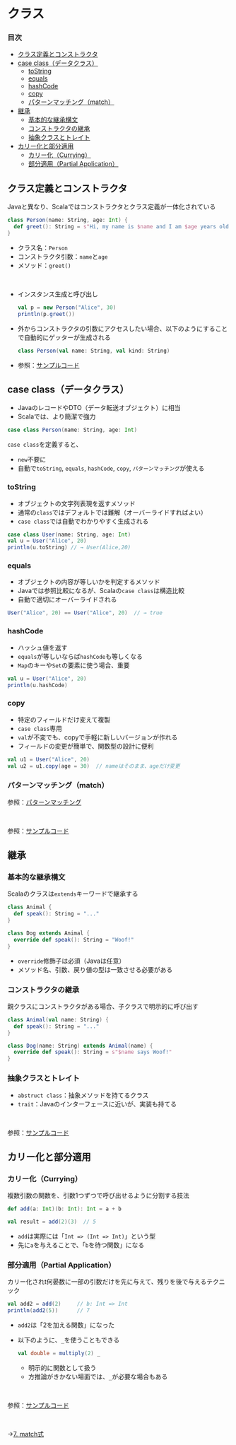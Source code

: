 # クラス

### 目次

- [クラス定義とコンストラクタ](#クラス定義とコンストラクタ)
- [case class（データクラス）](#case-classデータクラス)
  - [toString](#tostring)
  - [equals](#equals)
  - [hashCode](#hashcode)
  - [copy](#copy)
  - [パターンマッチング（match）](#パターンマッチングmatch)
- [継承](#継承)
  - [基本的な継承構文](#基本的な継承構文)
  - [コンストラクタの継承](#コンストラクタの継承)
  - [抽象クラスとトレイト](#抽象クラスとトレイト)
- [カリー化と部分適用](#カリー化と部分適用)
  - [カリー化（Currying）](#カリー化currying)
  - [部分適用（Partial Application）](#部分適用partial-application)

## クラス定義とコンストラクタ

Javaと異なり、Scalaではコンストラクタとクラス定義が一体化されている

```scala
class Person(name: String, age: Int) {
  def greet(): String = s"Hi, my name is $name and I am $age years old."
}
```

- クラス名：`Person`
- コンストラクタ引数：`name`と`age`
- メソッド：`greet()`

<br>

- インスタンス生成と呼び出し
  
  ```scala
  val p = new Person("Alice", 30)
  println(p.greet())
  ```

- 外からコンストラクタの引数にアクセスしたい場合、以下のようにすることで自動的にゲッターが生成される

  ```scala
  class Person(val name: String, val kind: String)
  ```

- 参照：[サンプルコード](00_sample_codes.md#6-クラス定義とコンストラクタ)

## case class（データクラス）

- JavaのレコードやDTO（データ転送オブジェクト）に相当
- Scalaでは、より簡潔で強力

```scala
case class Person(name: String, age: Int)
```

`case class`を定義すると、
- `new`不要に
- 自動で`toString`, `equals`, `hashCode`, `copy`, `パターンマッチング`が使える

### toString

- オブジェクトの文字列表現を返すメソッド
- 通常の`class`ではデフォルトでは難解（オーバーライドすればよい）
- `case class`では自動でわかりやすく生成される

```scala
case class User(name: String, age: Int)
val u = User("Alice", 20)
println(u.toString) // → User(Alice,20)
```

### equals

- オブジェクトの内容が等しいかを判定するメソッド
- Javaでは参照比較になるが、Scalaの`case class`は構造比較
- 自動で適切にオーバーライドされる

```scala
User("Alice", 20) == User("Alice", 20)  // → true
```

### hashCode

- ハッシュ値を返す
- `equals`が等しいならば`hashCode`も等しくなる
- `Map`のキーや`Set`の要素に使う場合、重要

```scala
val u = User("Alice", 20)
println(u.hashCode)
```

### copy

- 特定のフィールドだけ変えて複製
- `case class`専用
- `val`が不変でも、copyで手軽に新しいバージョンが作れる
- フィールドの変更が簡単で、関数型の設計に便利

```scala
val u1 = User("Alice", 20)
val u2 = u1.copy(age = 30)  // nameはそのまま、ageだけ変更
```

### パターンマッチング（match）

参照：[パターンマッチング](07_match_statement.md#パターンマッチング)

<br>

参照：[サンプルコード](00_sample_codes.md#6-case-class)

## 継承

### 基本的な継承構文

Scalaのクラスは`extends`キーワードで継承する

```scala
class Animal {
  def speak(): String = "..."
}

class Dog extends Animal {
  override def speak(): String = "Woof!"
}
```

- `override`修飾子は必須（Javaは任意）
- メソッド名、引数、戻り値の型は一致させる必要がある

### コンストラクタの継承

親クラスにコンストラクタがある場合、子クラスで明示的に呼び出す

```scala
class Animal(val name: String) {
  def speak(): String = "..."
}

class Dog(name: String) extends Animal(name) {
  override def speak(): String = s"$name says Woof!"
}
```

### 抽象クラスとトレイト

- `abstruct class`：抽象メソッドを持てるクラス
- `trait`：Javaのインターフェースに近いが、実装も持てる

<br>

参照：[サンプルコード](00_sample_codes.md#6-継承)

## カリー化と部分適用

### カリー化（Currying）

複数引数の関数を、引数1つずつで呼び出せるように分割する技法

```scala
def add(a: Int)(b: Int): Int = a + b

val result = add(2)(3)  // 5
```

- `add`は実際には「`Int => (Int => Int)`」という型
- 先に`a`を与えることで、「`b`を待つ関数」になる

### 部分適用（Partial Application）

カリー化されt何晏数に一部の引数だけを先に与えて、残りを後で与えるテクニック

```scala
val add2 = add(2)     // b: Int => Int
println(add2(5))      // 7
```

- `add2`は「2を加える関数」になった
- 以下のように、`_`を使うこともできる
  
  ```scala
  val double = multiply(2) _
  ```

  - 明示的に関数として扱う
  - 方推論がきかない場面では、`_`が必要な場合もある

<br>

参照：[サンプルコード](00_sample_codes.md#6-カリー化と部分適用)

<br>

→[7. match式](07_match_statement.md)